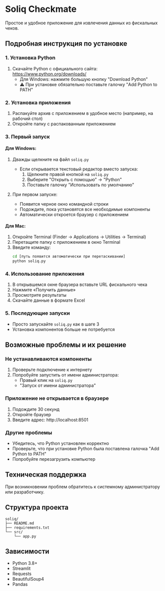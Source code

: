 # Soliq Checkmate

Простое и удобное приложение для извлечения данных из фискальных чеков.

## Подробная инструкция по установке

### 1. Установка Python

1. Скачайте Python с официального сайта: https://www.python.org/downloads/
   - Для Windows: нажмите большую кнопку "Download Python"
   - ⚠️ При установке обязательно поставьте галочку "Add Python to PATH"

### 2. Установка приложения

1. Распакуйте архив с приложением в удобное место (например, на рабочий стол)
2. Откройте папку с распакованным приложением

### 3. Первый запуск

#### Для Windows:
1. Дважды щелкните на файл `soliq.py`
   - Если открывается текстовый редактор вместо запуска:
     1. Щелкните правой кнопкой на `soliq.py`
     2. Выберите "Открыть с помощью" → "Python"
     3. Поставьте галочку "Использовать по умолчанию"

2. При первом запуске:
   - Появится черное окно командной строки
   - Подождите, пока установятся все необходимые компоненты
   - Автоматически откроется браузер с приложением

#### Для Mac:
1. Откройте Terminal (Finder → Applications → Utilities → Terminal)
2. Перетащите папку с приложением в окно Terminal
3. Введите команду:
   ```bash
   cd [путь появится автоматически при перетаскивании]
   python soliq.py
   ```

### 4. Использование приложения

1. В открывшемся окне браузера вставьте URL фискального чека
2. Нажмите «Получить данные»
3. Просмотрите результаты
4. Скачайте данные в формате Excel

### 5. Последующие запуски

- Просто запускайте `soliq.py` как в шаге 3
- Установка компонентов больше не потребуется

## Возможные проблемы и их решение

### Не устанавливаются компоненты
1. Проверьте подключение к интернету
2. Попробуйте запустить от имени администратора:
   - Правый клик на `soliq.py`
   - "Запуск от имени администратора"

### Приложение не открывается в браузере
1. Подождите 30 секунд
2. Откройте браузер
3. Введите адрес: http://localhost:8501

### Другие проблемы
- Убедитесь, что Python установлен корректно
- Проверьте, что при установке Python была поставлена галочка "Add Python to PATH"
- Попробуйте перезагрузить компьютер

## Техническая поддержка

При возникновении проблем обратитесь к системному администратору или разработчику.

## Структура проекта

```
soliq/
├── README.md
├── requirements.txt
└── src/
    └── app.py
```

## Зависимости

- Python 3.8+
- Streamlit
- Requests
- BeautifulSoup4
- Pandas 